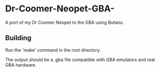 # Dr-Coomer-Neopet-GBA-
A port of my Dr Coomer Neopet to the GBA using Butano.

## Building
Run the 'make' command in the root directory.

The output should be a .gba file compatible with GBA emulators and real GBA hardware.
